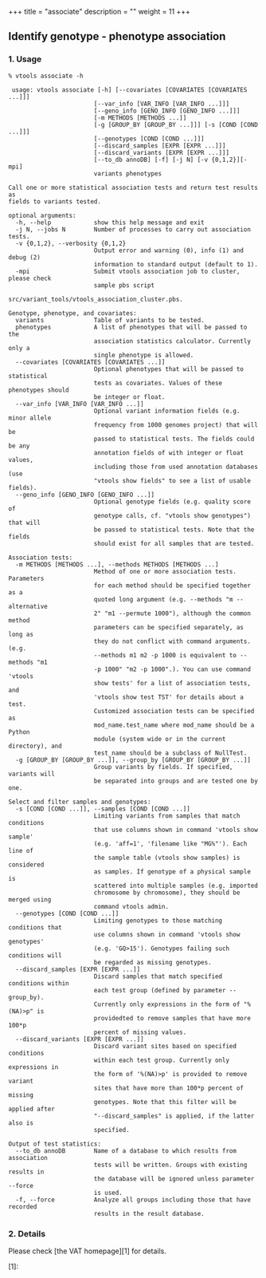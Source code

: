 +++
title = "associate"
description = ""
weight = 11
+++


## Identify genotype - phenotype association 


### 1. Usage

    % vtools associate -h
    
     usage: vtools associate [-h] [--covariates [COVARIATES [COVARIATES ...]]]
                            [--var_info [VAR_INFO [VAR_INFO ...]]]
                            [--geno_info [GENO_INFO [GENO_INFO ...]]]
                            [-m METHODS [METHODS ...]]
                            [-g [GROUP_BY [GROUP_BY ...]]] [-s [COND [COND ...]]]
                            [--genotypes [COND [COND ...]]]
                            [--discard_samples [EXPR [EXPR ...]]]
                            [--discard_variants [EXPR [EXPR ...]]]
                            [--to_db annoDB] [-f] [-j N] [-v {0,1,2}][-mpi]
                            variants phenotypes
    
    Call one or more statistical association tests and return test results as
    fields to variants tested.
    
    optional arguments:
      -h, --help            show this help message and exit
      -j N, --jobs N        Number of processes to carry out association tests.
      -v {0,1,2}, --verbosity {0,1,2}
                            Output error and warning (0), info (1) and debug (2)
                            information to standard output (default to 1).
      -mpi                  Submit vtools association job to cluster, please check
                            sample pbs script
                            src/variant_tools/vtools_association_cluster.pbs.
    
    Genotype, phenotype, and covariates:
      variants              Table of variants to be tested.
      phenotypes            A list of phenotypes that will be passed to the
                            association statistics calculator. Currently only a
                            single phenotype is allowed.
      --covariates [COVARIATES [COVARIATES ...]]
                            Optional phenotypes that will be passed to statistical
                            tests as covariates. Values of these phenotypes should
                            be integer or float.
      --var_info [VAR_INFO [VAR_INFO ...]]
                            Optional variant information fields (e.g. minor allele
                            frequency from 1000 genomes project) that will be
                            passed to statistical tests. The fields could be any
                            annotation fields of with integer or float values,
                            including those from used annotation databases (use
                            "vtools show fields" to see a list of usable fields).
      --geno_info [GENO_INFO [GENO_INFO ...]]
                            Optional genotype fields (e.g. quality score of
                            genotype calls, cf. "vtools show genotypes") that will
                            be passed to statistical tests. Note that the fields
                            should exist for all samples that are tested.
    
    Association tests:
      -m METHODS [METHODS ...], --methods METHODS [METHODS ...]
                            Method of one or more association tests. Parameters
                            for each method should be specified together as a
                            quoted long argument (e.g. --methods "m --alternative
                            2" "m1 --permute 1000"), although the common method
                            parameters can be specified separately, as long as
                            they do not conflict with command arguments. (e.g.
                            --methods m1 m2 -p 1000 is equivalent to --methods "m1
                            -p 1000" "m2 -p 1000".). You can use command 'vtools
                            show tests' for a list of association tests, and
                            'vtools show test TST' for details about a test.
                            Customized association tests can be specified as
                            mod_name.test_name where mod_name should be a Python
                            module (system wide or in the current directory), and
                            test_name should be a subclass of NullTest.
      -g [GROUP_BY [GROUP_BY ...]], --group_by [GROUP_BY [GROUP_BY ...]]
                            Group variants by fields. If specified, variants will
                            be separated into groups and are tested one by one.
    
    Select and filter samples and genotypes:
      -s [COND [COND ...]], --samples [COND [COND ...]]
                            Limiting variants from samples that match conditions
                            that use columns shown in command 'vtools show sample'
                            (e.g. 'aff=1', 'filename like "MG%"'). Each line of
                            the sample table (vtools show samples) is considered
                            as samples. If genotype of a physical sample is
                            scattered into multiple samples (e.g. imported
                            chromosome by chromosome), they should be merged using
                            command vtools admin.
      --genotypes [COND [COND ...]]
                            Limiting genotypes to those matching conditions that
                            use columns shown in command 'vtools show genotypes'
                            (e.g. 'GQ>15'). Genotypes failing such conditions will
                            be regarded as missing genotypes.
      --discard_samples [EXPR [EXPR ...]]
                            Discard samples that match specified conditions within
                            each test group (defined by parameter --group_by).
                            Currently only expressions in the form of "%(NA)>p" is
                            providedted to remove samples that have more 100*p
                            percent of missing values.
      --discard_variants [EXPR [EXPR ...]]
                            Discard variant sites based on specified conditions
                            within each test group. Currently only expressions in
                            the form of '%(NA)>p' is provided to remove variant
                            sites that have more than 100*p percent of missing
                            genotypes. Note that this filter will be applied after
                            "--discard_samples" is applied, if the latter also is
                            specified.
    
    Output of test statistics:
      --to_db annoDB        Name of a database to which results from association
                            tests will be written. Groups with existing results in
                            the database will be ignored unless parameter --force
                            is used.
      -f, --force           Analyze all groups including those that have recorded
                            results in the result database.
    



### 2. Details

Please check [the VAT homepage][1] for details.

 [1]:  
